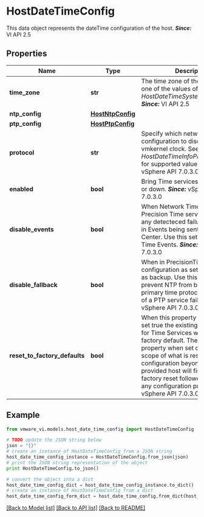 # HostDateTimeConfig

This data object represents the dateTime configuration of the host.  ***Since:*** VI API 2.5 

## Properties
Name | Type | Description | Notes
------------ | ------------- | ------------- | -------------
**time_zone** | **str** | The time zone of the host.  Must be one of the values of *HostDateTimeSystemTimeZone.key*  ***Since:*** VI API 2.5  | [optional] 
**ntp_config** | [**HostNtpConfig**](HostNtpConfig.md) |  | [optional] 
**ptp_config** | [**HostPtpConfig**](HostPtpConfig.md) |  | [optional] 
**protocol** | **str** | Specify which network time configuration to discipline vmkernel clock.  See *HostDateTimeInfoProtocol_enum* for supported values.  ***Since:*** vSphere API 7.0.3.0  | [optional] 
**enabled** | **bool** | Bring Time services subsystem up or down.  ***Since:*** vSphere API 7.0.3.0  | [optional] 
**disable_events** | **bool** | When Network Time service or Precision Time service are enabled any detecteced failures will result in Events being sent to Virtual Center.  Use this setting to disable Time Events.  ***Since:*** vSphere API 7.0.3.0  | [optional] 
**disable_fallback** | **bool** | When in PrecisionTimeSync, NTP configuration as set will be running as backup.  Use this setting to prevent NTP from becoming the primary time protocol in the event of a PTP service failure.  ***Since:*** vSphere API 7.0.3.0  | [optional] 
**reset_to_factory_defaults** | **bool** | When this property is present and set true the existing configuration for Time Services will be reset to factory default.  The protocol property when set defines the scope of what is reset. If additional configuration beyond protocol is provided host will first perform factory reset followed by applying any configuration present.  ***Since:*** vSphere API 7.0.3.0  | [optional] 

## Example

```python
from vmware_vi.models.host_date_time_config import HostDateTimeConfig

# TODO update the JSON string below
json = "{}"
# create an instance of HostDateTimeConfig from a JSON string
host_date_time_config_instance = HostDateTimeConfig.from_json(json)
# print the JSON string representation of the object
print HostDateTimeConfig.to_json()

# convert the object into a dict
host_date_time_config_dict = host_date_time_config_instance.to_dict()
# create an instance of HostDateTimeConfig from a dict
host_date_time_config_form_dict = host_date_time_config.from_dict(host_date_time_config_dict)
```
[[Back to Model list]](../README.md#documentation-for-models) [[Back to API list]](../README.md#documentation-for-api-endpoints) [[Back to README]](../README.md)


